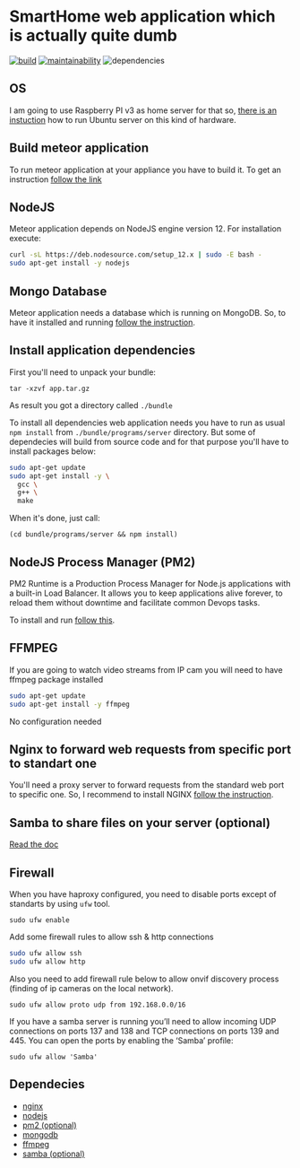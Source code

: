 # SmartHome web application which is actually quite dumb

[![build](https://img.shields.io/travis/com/boonya/dumb-home)](https://travis-ci.com/boonya/dumb-home)
[![maintainability](https://img.shields.io/codeclimate/maintainability-percentage/boonya/dumb-home)](https://codeclimate.com/github/boonya/dumb-home/maintainability)
![dependencies](https://img.shields.io/david/boonya/dumb-home)

## OS

I am going to use Raspberry PI v3 as home server for that so, [there is an instuction](/docs/Ubuntu.md)
how to run Ubuntu server on this kind of hardware.

## Build meteor application

To run meteor application at your appliance you have to build it.
To get an instruction [follow the link](/docs/Build.md)

## NodeJS

Meteor application depends on NodeJS engine version 12. For installation execute:

```bash
curl -sL https://deb.nodesource.com/setup_12.x | sudo -E bash -
sudo apt-get install -y nodejs
```

## Mongo Database

Meteor application needs a database which is running on MongoDB.
So, to have it installed and running [follow the instruction](/docs/MongoDB.md).

## Install application dependencies

First you'll need to unpack your bundle:

`tar -xzvf app.tar.gz`

As result you got a directory called `./bundle`

To install all dependencies web application needs you have to run as usual `npm install`
from `./bundle/programs/server` directory. But some of dependecies will build from source code and
for that purpose you'll have to install packages below:

```bash
sudo apt-get update
sudo apt-get install -y \
  gcc \
  g++ \
  make
```

When it's done, just call:

`(cd bundle/programs/server && npm install)`

## NodeJS Process Manager (PM2)

PM2 Runtime is a Production Process Manager for Node.js applications with a built-in Load Balancer. It allows you to keep applications alive forever, to reload them without downtime and facilitate common Devops tasks.

To install and run [follow this](/docs/PM2.md).

## FFMPEG

If you are going to watch video streams from IP cam you will need to have ffmpeg package installed

```bash
sudo apt-get update
sudo apt-get install -y ffmpeg
```

No configuration needed

## Nginx to forward web requests from specific port to standart one

You'll need a proxy server to forward requests from the standard web port to specific one.
So, I recommend to install NGINX [follow the instruction](/docs/Nginx.md).

## Samba to share files on your server (optional)

[Read the doc](/docs/Samba.md)

## Firewall

When you have haproxy configured, you need to disable ports except of standarts by using `ufw` tool.

`sudo ufw enable`

Add some firewall rules to allow ssh & http connections

```bash
sudo ufw allow ssh
sudo ufw allow http
```

Also you need to add firewall rule below to allow onvif discovery process (finding of ip cameras on the local network).

`sudo ufw allow proto udp from 192.168.0.0/16`

If you have a samba server is running you’ll need to allow incoming UDP connections on ports 137 and 138 and TCP connections on ports 139 and 445. You can open the ports by enabling the ‘Samba’ profile:

`sudo ufw allow 'Samba'`

## Dependecies

- [nginx](https://www.digitalocean.com/community/tutorials/how-to-install-nginx-on-ubuntu-18-04-quickstart)
- [nodejs](https://github.com/nodesource/distributions/blob/master/README.md#debinstall)
- [pm2 (optional)](https://pm2.io/doc/en/runtime/quick-start/#installation)
- [mongodb](https://docs.mongodb.com/manual/tutorial/install-mongodb-on-ubuntu/)
- [ffmpeg](https://ffmpeg.org/download.html#build-linux)
- [samba (optional)](https://linuxize.com/post/how-to-install-and-configure-samba-on-ubuntu-18-04/)
